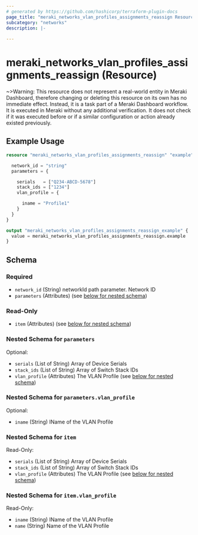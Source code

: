 ```yaml
---
# generated by https://github.com/hashicorp/terraform-plugin-docs
page_title: "meraki_networks_vlan_profiles_assignments_reassign Resource - terraform-provider-meraki"
subcategory: "networks"
description: |-
  
---
```


# meraki_networks_vlan_profiles_assignments_reassign (Resource)





~>Warning: This resource does not represent a real-world entity in Meraki Dashboard, therefore changing or deleting this resource on its own has no immediate effect. Instead, it is a task part of a Meraki Dashboard workflow. It is executed in Meraki without any additional verification. It does not check if it was executed before or if a similar configuration or action 
already existed previously.


## Example Usage

```terraform
resource "meraki_networks_vlan_profiles_assignments_reassign" "example" {

  network_id = "string"
  parameters = {

    serials   = ["Q234-ABCD-5678"]
    stack_ids = ["1234"]
    vlan_profile = {

      iname = "Profile1"
    }
  }
}

output "meraki_networks_vlan_profiles_assignments_reassign_example" {
  value = meraki_networks_vlan_profiles_assignments_reassign.example
}
```

<!-- schema generated by tfplugindocs -->
## Schema

### Required

- `network_id` (String) networkId path parameter. Network ID
- `parameters` (Attributes) (see [below for nested schema](#nestedatt--parameters))

### Read-Only

- `item` (Attributes) (see [below for nested schema](#nestedatt--item))

<a id="nestedatt--parameters"></a>
### Nested Schema for `parameters`

Optional:

- `serials` (List of String) Array of Device Serials
- `stack_ids` (List of String) Array of Switch Stack IDs
- `vlan_profile` (Attributes) The VLAN Profile (see [below for nested schema](#nestedatt--parameters--vlan_profile))

<a id="nestedatt--parameters--vlan_profile"></a>
### Nested Schema for `parameters.vlan_profile`

Optional:

- `iname` (String) IName of the VLAN Profile



<a id="nestedatt--item"></a>
### Nested Schema for `item`

Read-Only:

- `serials` (List of String) Array of Device Serials
- `stack_ids` (List of String) Array of Switch Stack IDs
- `vlan_profile` (Attributes) The VLAN Profile (see [below for nested schema](#nestedatt--item--vlan_profile))

<a id="nestedatt--item--vlan_profile"></a>
### Nested Schema for `item.vlan_profile`

Read-Only:

- `iname` (String) IName of the VLAN Profile
- `name` (String) Name of the VLAN Profile
